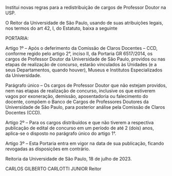 Institui novas regras para a redistribuição de cargos de Professor Doutor na USP.

O Reitor da Universidade de São Paulo, usando de suas atribuições legais, nos termos do art 42, I, do Estatuto, baixa a seguinte

PORTARIA:

Artigo 1º – Após o deferimento da Comissão de Claros Docentes – CCD, conforme regido pelo artigo 2°, inciso II, da Portaria GR 6517/2014, os cargos de Professor Doutor da Universidade de São Paulo, providos ou nas etapas de realização de concurso, estarão vinculados às Unidades (e a seus Departamentos, quando houver), Museus e Institutos Especializados da Universidade.

Parágrafo único – Os cargos de Professor Doutor que não estejam providos, nem nas etapas de realização de concurso, inclusive os que estiverem vagos por exoneração, demissão, aposentadoria ou falecimento do docente, compõem o Banco de Cargos de Professores Doutores da Universidade de São Paulo, para posterior análise pela Comissão de Claros Docentes (CCD).

Artigo 2º – Para os cargos distribuídos e que não tiverem a respectiva publicação de edital de concurso em um período de até 2 (dois) anos, aplica-se o disposto no parágrafo único do artigo 1°.

Artigo 3º – Esta Portaria entra em vigor na data de sua publicação, ficando revogadas as disposições em contrário.

Reitoria da Universidade de São Paulo, 18 de julho de 2023.

CARLOS GILBERTO CARLOTTI JUNIOR
Reitor